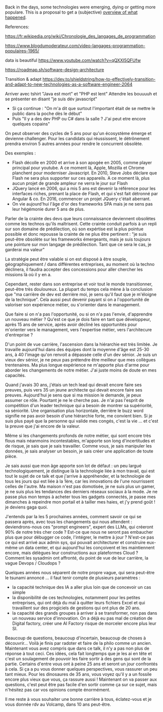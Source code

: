 Back in the days, some technologies were emerging, dying or getting more populare. This is a proposal to get a (subjective) [overview of what happened](https://tech-history.github.io).

References:


https://fr.wikipedia.org/wiki/Chronologie_des_langages_de_programmation

https://www.blogdumoderateur.com/video-langages-programmation-populaires-1965/

data is beautiful 
https://www.youtube.com/watch?v=qQXXI5QFUfw

https://roadmap.sh/software-design-architecture

Transition & adapt
https://dev.to/shieldstring/how-to-effectively-transition-and-adapt-to-new-technologies-as-a-software-engineer-2064


Arriver avec tshirt "Java est mort" et "PHP est lent"
Attendre les bouuuuh et se présenter en disant "je suis dév javascript"
- Si ça continue : "On m'a dit que surtout l'important était de se mettre le public dans la poche dès le début"
- Puis "Il y a des dev PHP ou C# dans la salle ? J'ai peut etre encore quelques copains"

On peut observer des cycles de 5 ans pour qu'un écosystème émerge et devienne challenger.
Pour les candidats qui réussissent, le détrônement prendra environ 5 autres années pour rendre le concurrent obsolète.

Des exemples :
- Flash décolle en 2000 et arrive à son apogée en 2005, comme player principal pour youtube. A ce moment là, Apple, Mozilla et Chrome planchent pour moderniser Javascript. En 2010, Steve Jobs déclare que Flash ne sera plus supporter sur ces appareils. A ce moment là, plus aucun projet de grande ampleur ne verra le jour sur Flash
- JQuery lancé en 2006, qui a mis 5 ans est devenir la référence pour les interfaces riches, prenant la place de Flash, et qui s'est fait détronné par Angular & co. En 2016, commencer un projet JQuery c'était aberrant.
- On vie aujourd'hui l'âge d'or des frameworks SPA mais je ne sens pas leur hégémonie durer 5 ans de plus.


Parler de la crainte des devs que leurs connaissance deviennent obsolètes comme les technos qu'ils maîtrisent.
Cette crainte conduit parfois à un repli sur son domaine de prédilection, où son expértise est la plus pointue possible et donc repousse la crainte de ne plus être pertinent : "je suis peut-être obsolète sur les frameworks émergeants, mais je suis toujours une pointure sur mon langage de prédilection. Tant que ce sera le cas, je garderai ma valeur"

La stratégie peut être valable si on est disposé à être souple, géographiquement / dans différentes entreprises, au moment où la techno déclinera, il faudra accepter des concessions pour aller chercher les missions là où il y en a.

Cependant, rester dans son entreprise et voir tout le monde transitionner, peut-être très douloureux. La plupart du temps cela mène à la conclusion que "ma carrière de dev est derrière moi, je sens qu'il faut que je m'éloigne de la technique". Cela aussi peut devenir payant si on a l'opportunité de valoriser son expérience métier, ou s'orienter dans le management.

Que faire si on n'a pas l'opportunité, ou si on n'a pas l'envie, d'apprendre un nouveau métier ?
Qu'est ce que je dois faire en tant que développeur, après 15 ans de service, après avoir décliné les opportunités pour m'orienter vers le management, vers l'expertise métier, vers l'architecure d'entreprise ?

D'un point de vue carrière, l'ascension dans la hiérarchie est très limitée. Je travaille aujourd'hui dans des équipes dont la moyenne d'âge est 25-30 ans, à 40 l'image qu'on renvoit a dépassée celle d'un dev sénior. Je suis un vieux dev sénior, je ne peux pas prétendre être meilleur que mes collègues trentenaires. Ma plus longue expérience ne m'apporte plus d'arme pour aborder les changements de notre métier. J'ai juste moins de doute en mes capacités.

Quand j'avais 30 ans, j'étais un tech lead qui devait encore faire ses preuves, puis vers 35 un jeune architecte qui devait encore faire ses preuves. Aujourd'hui je sens que si ma mission le demande, je peux assumer ce rôle. Pourtant je ne le cherche pas. Je n'ai pas l'esprit de compétition d'un leader technique qui a besoin de montrer sa supériorité, sa séniorité. Une organisation plus horizontale, derrière le buzz word signifie ne pas avoir besoin d'une hiérarchie forte, me convient bien. Si je suis plus payé que la personne qui valide mes congés, c'est la vie ... et c'est la preuve que j'ai encore de la valeur. 

Même si les changements profonds de notre métier, qui sont encore très flous mais néanmoins incontestables, m'apporte son long d'incertitudes et de risque, je sais que je sais travailler. Comme vous, je sais manipuler les données, je sais analyser un besoin, je sais créer une application de toute pièce.

Je sais aussi que mon âge apporte son lot de défaut : un peu largué technologiquement, je distingue là la technologie liée à mon travail, qui est tout le sujet de ce talk et que j'arrive à appréhender, et la technologie de tous les jours qui est liée à la 1ère, car les innovations de l'une nourrissent celles de l'autre.
Ma maison n'est pas domotisée, je ne suis plus un gamer, je ne suis plus les tendances des derniers réseaux sociaux à la mode.
Je ne passe plus mon temps à acheter tous les gadgets connectés, je passe mes dimanches à repeindre mon portail et à tailler mes haies, et j'y prend goût ! je deviens gaga quoi.

J'entends par la les 5 prochaines années, comment savoir ce qui se passera après, avec tous les changements qui nous attendent : deviendrons-nous ces "prompt engineers", expert des LLMs, qui créeront 90% de notre très cher code ? Est-ce que nous ne seront pas embaucher plus que pour débugger ce code, l'intégrer, le mettre à jour ?
N'est-ce pas ce qui est arrivé aux admin sys, qui pouvait architecturer et construire eux-même un data center, et qui aujourd'hui les conçoivent et les maintiennent encore, mais délègues leur constructions aux plateformes Cloud ?
Comment les sysadmin ont affronté, du point de vue de leur carrière, la vague Devops / Cloudops ?

Quelques années nous séparent de notre propre vague, qui sera peut-être le tsunami annoncé ... il faut tenir compte de plusieurs paramètres : 
- la capacité technique des IA a aller plus loin que de concevoir un cas simple
- la disponibilité de ces technologies, notamment pour les petites entreprises, qui ont déjà du mal à quitter leurs fichiers Excel et qui travaillent sur des progiciels de gestions qui ont plus de 20 ans.
- la capacité des grands groupes à arriver à se transformer, non pas dans un nouveau service d'innovation. 
On a déjà eu pas mal de création de Digital factory, créer une AI Factory risque de morceler encore plus leur SI.

Beaucoup de questions, beaucoup d'incertain, beaucoup de choses à découvrir... Voilà je finis par radoter et faire de la philo comme un ancien. Maintenant vous avez compris que dans ce talk, il n'y a pas non plus de réponse à tout ceci. Ces idées, cela fait longtemps que je les ai en tête et c'est un soulagement de pouvoir les faire sortir à des gens qui sont de la partie. 
Certains d'entre vous ont à peine 25 ans et seront un jour confrontés à cela. Si ça a pu vous donner quelques perspectives, vous rassurer un peu tant mieux. Pour les dinosaures de 35 ans, vous voyez qu'il y a un fossile encore plus vieux que vous, ça rassure aussi ! 
Maintenant on va passer aux questions, c'est peut être pas facile d'en sortir comme ça sur ce sujet, mais n'hésitez pas car vos opinions compte énormément.

Il me reste à vous souhaiter une bonne carrière à tous, éclatez-vous et je vous donnée rdv au Volcamp, dans 10 ans peut-être.


